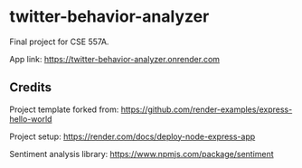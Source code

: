 # twitter-behavior-analyzer
Final project for CSE 557A.

App link: https://twitter-behavior-analyzer.onrender.com

Credits
------

Project template forked from: https://github.com/render-examples/express-hello-world

Project setup: https://render.com/docs/deploy-node-express-app

Sentiment analysis library: https://www.npmjs.com/package/sentiment